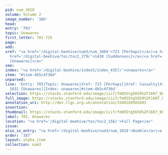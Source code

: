 ```yaml
---
pid: num_1018
volume: Volume 2
image_number: '166'
head: 
entry: '703'
topic: Unawares
first_letter: 701-725
page: 
add: 
xref: "<a href='/digital-beehive/num3/num_1069'>723 [Perhaps]</a>|<a href='/digital-beehive/alpha1/alpha_0123/'>Casualty</a>|<a
  href='/digital-beehive/toc/toc2_279/'>1430 [Suddenness]</a>|<a href='/digital-beehive/toc/toc2_350/'>1831
  [Unawares]</a>"
see: 
index: "<a href='/digital-beehive/index5/index_4357/'>unawares</a>"
item: "#item-4b5c4f36d"
unparsed: 
line: 'Entry: 703|Topic: Unawares|Xref: 723 [Perhaps]|Xref: Casualty|Xref: 1430 [Suddenness]|Xref:
  1831 [Unawares]|Index: unawares|#item-4b5c4f36d'
selection: https://stacks.stanford.edu/image/iiif/fm855tg5659%2F1607_0633/884,2110,2776,490/full/0/default.jpg
full_image: https://stacks.stanford.edu/image/iiif/fm855tg5659%2F1607_0633/full/full/0/default.jpg
annotation_uri: http://dev.llgc.org.uk/annotation/1580169501603
insertion: 
thumbnail: https://stacks.stanford.edu/image/iiif/fm855tg5659%2F1607_0633/884,2110,600,180/250,/0/default.jpg
label: 703. Unawares
location: "<a href='/digital-beehive/toc/toc2_156/'>Full Page</a>"
issue: 
also_in_entry: "<a href='/digital-beehive/num3/num_1019'>Nimble</a>|<a href='/digital-beehive/num3/num_1020'>Near</a>"
order: '387'
layout: alpha_item
collection: num3
---
```

